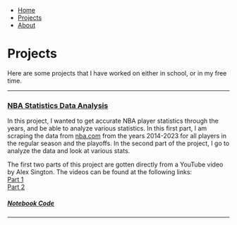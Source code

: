 - [Home](README.md)
- [Projects](projects.md)
- [About](about.md)
  
# Projects
Here are some projects that I have worked on either in school, or in my free time.

---

### [NBA Statistics Data Analysis](./projects/NBAStatsScraping.md)
In this project, I wanted to get accurate NBA player statistics through the years, and be able to analyze various statistics. In this first part, I am scraping the data from [nba.com](https://www.nba.com) from the years 2014-2023 for all players in the regular season and the playoffs. In the second part of the project, I go to analyze the data and look at various stats. 

The first two parts of this project are gotten directly from a YouTube video by Alex Sington. The videos can be found at the following links:  
[Part 1](https://www.youtube.com/watch?v=nHtlRlWmTV4&t=868s)  
[Part 2](https://www.youtube.com/watch?v=aprt035um3o)

##### [Notebook Code](./notebooks/NBAStatsScraping.ipynb)
---
